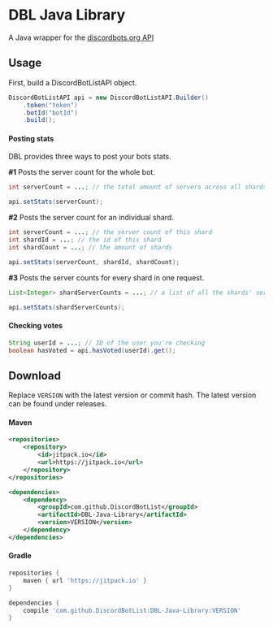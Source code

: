 # DBL Java Library
A Java wrapper for the [discordbots.org API](https://discordbots.org/api/docs)

## Usage

First, build a DiscordBotListAPI object.

```java
DiscordBotListAPI api = new DiscordBotListAPI.Builder()
	.token("token")
	.botId("botId")
	.build();
```

#### Posting stats

DBL provides three ways to post your bots stats.

**#1**
Posts the server count for the whole bot.
```java
int serverCount = ...; // the total amount of servers across all shards

api.setStats(serverCount);
```

**#2**
Posts the server count for an individual shard.
```java
int serverCount = ...; // the server count of this shard
int shardId = ...; // the id of this shard
int shardCount = ...; // the amount of shards

api.setStats(serverCount, shardId, shardCount);
```

**#3**
Posts the server counts for every shard in one request.
```java
List<Integer> shardServerCounts = ...; // a list of all the shards' server counts

api.setStats(shardServerCounts);
```

#### Checking votes

```java
String userId = ...; // ID of the user you're checking
boolean hasVoted = api.hasVoted(userId).get();
```

## Download

Replace `VERSION` with the latest version or commit hash. The latest version can be found under releases.

#### Maven

```xml
<repositories>
    <repository>
        <id>jitpack.io</id>
        <url>https://jitpack.io</url>
    </repository>
</repositories>
```
```xml
<dependencies>
    <dependency>
        <groupId>com.github.DiscordBotList</groupId>
        <artifactId>DBL-Java-Library</artifactId>
        <version>VERSION</version>
    </dependency>
</dependencies>
```

#### Gradle 
```gradle
repositories {
    maven { url 'https://jitpack.io' }
}
```
```gradle
dependencies {
    compile 'com.github.DiscordBotList:DBL-Java-Library:VERSION'
}
```


